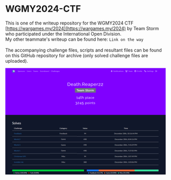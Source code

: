 # WGMY2024-CTF
This is one of the writeup repository for the WGMY2024 CTF [https://wargames.my/2024](https://wargames.my/2024) by Team Storm who participated under the International Open Division. <br>
My other teammate's writeup can be found here: `Link on the way` <br><br>
The accompanying challenge files, scripts and resultant files can be found on this GitHub repository for archive (only solved challenge files are uploaded).

![individual.png](individual.png)